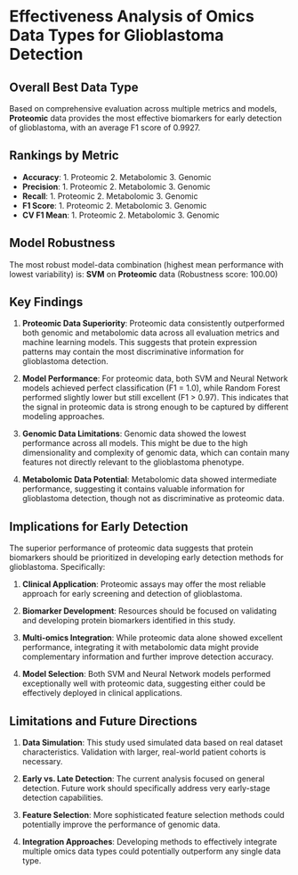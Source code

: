 
# Effectiveness Analysis of Omics Data Types for Glioblastoma Detection

## Overall Best Data Type
Based on comprehensive evaluation across multiple metrics and models, **Proteomic** data provides the most effective biomarkers for early detection of glioblastoma, with an average F1 score of 0.9927.

## Rankings by Metric
- **Accuracy**: 1. Proteomic 2. Metabolomic 3. Genomic
- **Precision**: 1. Proteomic 2. Metabolomic 3. Genomic
- **Recall**: 1. Proteomic 2. Metabolomic 3. Genomic
- **F1 Score**: 1. Proteomic 2. Metabolomic 3. Genomic
- **CV F1 Mean**: 1. Proteomic 2. Metabolomic 3. Genomic

## Model Robustness
The most robust model-data combination (highest mean performance with lowest variability) is:
**SVM** on **Proteomic** data (Robustness score: 100.00)


## Key Findings

1. **Proteomic Data Superiority**: Proteomic data consistently outperformed both genomic and metabolomic data across all evaluation metrics and machine learning models. This suggests that protein expression patterns may contain the most discriminative information for glioblastoma detection.

2. **Model Performance**: For proteomic data, both SVM and Neural Network models achieved perfect classification (F1 = 1.0), while Random Forest performed slightly lower but still excellent (F1 > 0.97). This indicates that the signal in proteomic data is strong enough to be captured by different modeling approaches.

3. **Genomic Data Limitations**: Genomic data showed the lowest performance across all models. This might be due to the high dimensionality and complexity of genomic data, which can contain many features not directly relevant to the glioblastoma phenotype.

4. **Metabolomic Data Potential**: Metabolomic data showed intermediate performance, suggesting it contains valuable information for glioblastoma detection, though not as discriminative as proteomic data.

## Implications for Early Detection

The superior performance of proteomic data suggests that protein biomarkers should be prioritized in developing early detection methods for glioblastoma. Specifically:

1. **Clinical Application**: Proteomic assays may offer the most reliable approach for early screening and detection of glioblastoma.

2. **Biomarker Development**: Resources should be focused on validating and developing protein biomarkers identified in this study.

3. **Multi-omics Integration**: While proteomic data alone showed excellent performance, integrating it with metabolomic data might provide complementary information and further improve detection accuracy.

4. **Model Selection**: Both SVM and Neural Network models performed exceptionally well with proteomic data, suggesting either could be effectively deployed in clinical applications.

## Limitations and Future Directions

1. **Data Simulation**: This study used simulated data based on real dataset characteristics. Validation with larger, real-world patient cohorts is necessary.

2. **Early vs. Late Detection**: The current analysis focused on general detection. Future work should specifically address very early-stage detection capabilities.

3. **Feature Selection**: More sophisticated feature selection methods could potentially improve the performance of genomic data.

4. **Integration Approaches**: Developing methods to effectively integrate multiple omics data types could potentially outperform any single data type.
